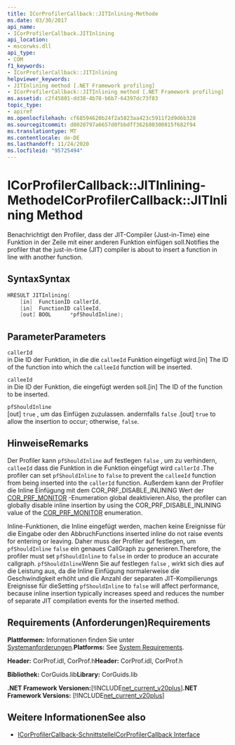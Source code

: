 ```yaml
---
title: ICorProfilerCallback::JITInlining-Methode
ms.date: 03/30/2017
api_name:
- ICorProfilerCallback.JITInlining
api_location:
- mscorwks.dll
api_type:
- COM
f1_keywords:
- ICorProfilerCallback::JITInlining
helpviewer_keywords:
- JITInlining method [.NET Framework profiling]
- ICorProfilerCallback::JITInlining method [.NET Framework profiling]
ms.assetid: c2f45801-dd38-4b78-b6b7-64397dc73f83
topic_type:
- apiref
ms.openlocfilehash: cf68594620b24f2a5823aa423c5911f2d9d6b328
ms.sourcegitcommit: d8020797a6657d0fbbdff362b80300815f682f94
ms.translationtype: MT
ms.contentlocale: de-DE
ms.lasthandoff: 11/24/2020
ms.locfileid: "95725494"
---
```

# <a name="icorprofilercallbackjitinlining-method"></a><span data-ttu-id="fa873-102">ICorProfilerCallback::JITInlining-Methode</span><span class="sxs-lookup"><span data-stu-id="fa873-102">ICorProfilerCallback::JITInlining Method</span></span>

<span data-ttu-id="fa873-103">Benachrichtigt den Profiler, dass der JIT-Compiler (Just-in-Time) eine Funktion in der Zeile mit einer anderen Funktion einfügen soll.</span><span class="sxs-lookup"><span data-stu-id="fa873-103">Notifies the profiler that the just-in-time (JIT) compiler is about to insert a function in line with another function.</span></span>  
  
## <a name="syntax"></a><span data-ttu-id="fa873-104">Syntax</span><span class="sxs-lookup"><span data-stu-id="fa873-104">Syntax</span></span>  
  
```cpp  
HRESULT JITInlining(  
    [in]  FunctionID callerId,  
    [in]  FunctionID calleeId,  
    [out] BOOL      *pfShouldInline);  
```  
  
## <a name="parameters"></a><span data-ttu-id="fa873-105">Parameter</span><span class="sxs-lookup"><span data-stu-id="fa873-105">Parameters</span></span>  

 `callerId`  
 <span data-ttu-id="fa873-106">in Die ID der Funktion, in die die `calleeId` Funktion eingefügt wird.</span><span class="sxs-lookup"><span data-stu-id="fa873-106">[in] The ID of the function into which the `calleeId` function will be inserted.</span></span>  
  
 `calleeId`  
 <span data-ttu-id="fa873-107">in Die ID der Funktion, die eingefügt werden soll.</span><span class="sxs-lookup"><span data-stu-id="fa873-107">[in] The ID of the function to be inserted.</span></span>  
  
 `pfShouldInline`  
 <span data-ttu-id="fa873-108">[out] `true` , um das Einfügen zuzulassen. andernfalls `false` .</span><span class="sxs-lookup"><span data-stu-id="fa873-108">[out] `true` to allow the insertion to occur; otherwise, `false`.</span></span>  
  
## <a name="remarks"></a><span data-ttu-id="fa873-109">Hinweise</span><span class="sxs-lookup"><span data-stu-id="fa873-109">Remarks</span></span>  

 <span data-ttu-id="fa873-110">Der Profiler kann `pfShouldInline` auf festlegen `false` , um zu verhindern, `calleeId` dass die Funktion in die Funktion eingefügt wird `callerId` .</span><span class="sxs-lookup"><span data-stu-id="fa873-110">The profiler can set `pfShouldInline` to `false` to prevent the `calleeId` function from being inserted into the `callerId` function.</span></span> <span data-ttu-id="fa873-111">Außerdem kann der Profiler die Inline Einfügung mit dem COR_PRF_DISABLE_INLINING Wert der [COR_PRF_MONITOR](cor-prf-monitor-enumeration.md) -Enumeration global deaktivieren.</span><span class="sxs-lookup"><span data-stu-id="fa873-111">Also, the profiler can globally disable inline insertion by using the COR_PRF_DISABLE_INLINING value of the [COR_PRF_MONITOR](cor-prf-monitor-enumeration.md) enumeration.</span></span>  
  
 <span data-ttu-id="fa873-112">Inline-Funktionen, die Inline eingefügt werden, machen keine Ereignisse für die Eingabe oder den Abbruch</span><span class="sxs-lookup"><span data-stu-id="fa873-112">Functions inserted inline do not raise events for entering or leaving.</span></span> <span data-ttu-id="fa873-113">Daher muss der Profiler auf festlegen, um `pfShouldInline` `false` ein genaues CallGraph zu generieren.</span><span class="sxs-lookup"><span data-stu-id="fa873-113">Therefore, the profiler must set `pfShouldInline` to `false` in order to produce an accurate callgraph.</span></span> <span data-ttu-id="fa873-114">`pfShouldInline`Wenn Sie auf festlegen `false` , wirkt sich dies auf die Leistung aus, da die Inline Einfügung normalerweise die Geschwindigkeit erhöht und die Anzahl der separaten JIT-Kompilierungs Ereignisse für die</span><span class="sxs-lookup"><span data-stu-id="fa873-114">Setting `pfShouldInline` to `false` will affect performance, because inline insertion typically increases speed and reduces the number of separate JIT compilation events for the inserted method.</span></span>  
  
## <a name="requirements"></a><span data-ttu-id="fa873-115">Requirements (Anforderungen)</span><span class="sxs-lookup"><span data-stu-id="fa873-115">Requirements</span></span>  

 <span data-ttu-id="fa873-116">**Plattformen:** Informationen finden Sie unter [Systemanforderungen](../../get-started/system-requirements.md).</span><span class="sxs-lookup"><span data-stu-id="fa873-116">**Platforms:** See [System Requirements](../../get-started/system-requirements.md).</span></span>  
  
 <span data-ttu-id="fa873-117">**Header:** CorProf.idl, CorProf.h</span><span class="sxs-lookup"><span data-stu-id="fa873-117">**Header:** CorProf.idl, CorProf.h</span></span>  
  
 <span data-ttu-id="fa873-118">**Bibliothek:** CorGuids.lib</span><span class="sxs-lookup"><span data-stu-id="fa873-118">**Library:** CorGuids.lib</span></span>  
  
 <span data-ttu-id="fa873-119">**.NET Framework Versionen:**[!INCLUDE[net_current_v20plus](../../../../includes/net-current-v20plus-md.md)]</span><span class="sxs-lookup"><span data-stu-id="fa873-119">**.NET Framework Versions:** [!INCLUDE[net_current_v20plus](../../../../includes/net-current-v20plus-md.md)]</span></span>  
  
## <a name="see-also"></a><span data-ttu-id="fa873-120">Weitere Informationen</span><span class="sxs-lookup"><span data-stu-id="fa873-120">See also</span></span>

- [<span data-ttu-id="fa873-121">ICorProfilerCallback-Schnittstelle</span><span class="sxs-lookup"><span data-stu-id="fa873-121">ICorProfilerCallback Interface</span></span>](icorprofilercallback-interface.md)
